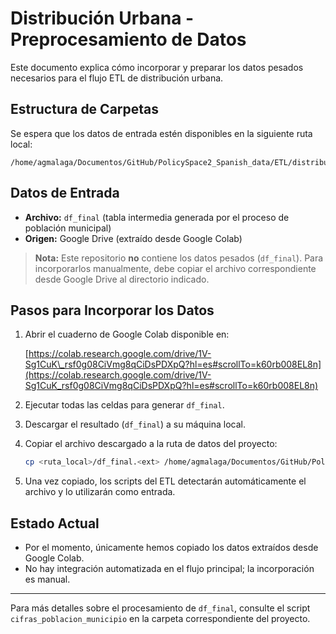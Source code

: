 # Distribución Urbana - Preprocesamiento de Datos

Este documento explica cómo incorporar y preparar los datos pesados necesarios para el flujo ETL de distribución urbana.

## Estructura de Carpetas

Se espera que los datos de entrada estén disponibles en la siguiente ruta local:

```
/home/agmalaga/Documentos/GitHub/PolicySpace2_Spanish_data/ETL/distribucion_urbana/data/
```

## Datos de Entrada

* **Archivo:** `df_final` (tabla intermedia generada por el proceso de población municipal)
* **Origen:** Google Drive (extraído desde Google Colab)

> **Nota:** Este repositorio **no** contiene los datos pesados (`df_final`). Para incorporarlos manualmente, debe copiar el archivo correspondiente desde Google Drive al directorio indicado.

## Pasos para Incorporar los Datos

1. Abrir el cuaderno de Google Colab disponible en:

   [https://colab.research.google.com/drive/1V-Sg1CuK\_rsf0g08CiVmg8qCiDsPDXpQ?hl=es#scrollTo=k60rb008EL8n](https://colab.research.google.com/drive/1V-Sg1CuK_rsf0g08CiVmg8qCiDsPDXpQ?hl=es#scrollTo=k60rb008EL8n)

2. Ejecutar todas las celdas para generar `df_final`.

3. Descargar el resultado (`df_final`) a su máquina local.

4. Copiar el archivo descargado a la ruta de datos del proyecto:

   ```bash
   cp <ruta_local>/df_final.<ext> /home/agmalaga/Documentos/GitHub/PolicySpace2_Spanish_data/ETL/distribucion_urbana/data/
   ```

5. Una vez copiado, los scripts del ETL detectarán automáticamente el archivo y lo utilizarán como entrada.

## Estado Actual

* Por el momento, únicamente hemos copiado los datos extraídos desde Google Colab.
* No hay integración automatizada en el flujo principal; la incorporación es manual.

---

Para más detalles sobre el procesamiento de `df_final`, consulte el script `cifras_poblacion_municipio` en la carpeta correspondiente del proyecto.
